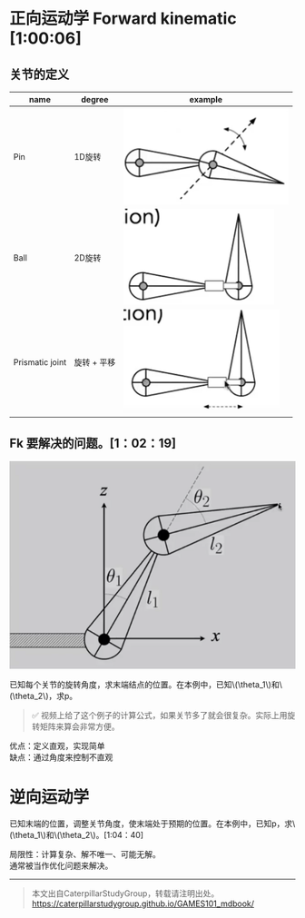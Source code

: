 # 正向运动学 Forward kinematic [1:00:06]

## 关节的定义

|name|degree|example|
|---|---|---|
|Pin| 1D旋转 | ![](../assets/186.PNG)|
|Ball|2D旋转|![](../assets/187.PNG)|
|Prismatic joint|旋转 + 平移|![](../assets/188.PNG)|

## Fk 要解决的问题。[1：02：19]

![](../assets/189.PNG)

已知每个关节的旋转角度，求末端结点的位置。在本例中，已知\\(\theta_1\\)和\\(\theta_2\\)，求p。   
> &#x2705; 视频上给了这个例子的计算公式，如果关节多了就会很复杂。实际上用旋转矩阵来算会非常方便。  

优点：定义直观，实现简单  
缺点：通过角度来控制不直观

# 逆向运动学

已知末端的位置，调整关节角度，使末端处于预期的位置。在本例中，已知p，求\\(\theta_1\\)和\\(\theta_2\\)。[1:04：40] 

局限性：计算复杂、解不唯一、可能无解。    
通常被当作优化问题来解决。




------------------------------

> 本文出自CaterpillarStudyGroup，转载请注明出处。  
> https://caterpillarstudygroup.github.io/GAMES101_mdbook/
